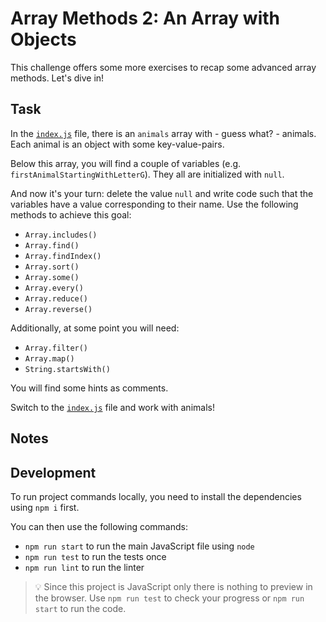 # Array Methods 2: An Array with Objects

This challenge offers some more exercises to recap some advanced array methods. Let's dive in!

## Task

In the [`index.js`](./index.js) file, there is an `animals` array with - guess what? - animals. Each animal is an object with some key-value-pairs.

Below this array, you will find a couple of variables (e.g. `firstAnimalStartingWithLetterG`). They all are initialized with `null`.

And now it's your turn: delete the value `null` and write code such that the variables have a value corresponding to their name. Use the following methods to achieve this goal:

- `Array.includes()`
- `Array.find()`
- `Array.findIndex()`
- `Array.sort()`
- `Array.some()`
- `Array.every()`
- `Array.reduce()`
- `Array.reverse()`

Additionally, at some point you will need:

- `Array.filter()`
- `Array.map()`
- `String.startsWith()`

You will find some hints as comments.

Switch to the [`index.js`](./index.js) file and work with animals!

## Notes

## Development

To run project commands locally, you need to install the dependencies using `npm i` first.

You can then use the following commands:

- `npm run start` to run the main JavaScript file using `node`
- `npm run test` to run the tests once
- `npm run lint` to run the linter

> 💡 Since this project is JavaScript only there is nothing to preview in the browser. Use `npm run test` to check your progress or `npm run start` to run the code.
